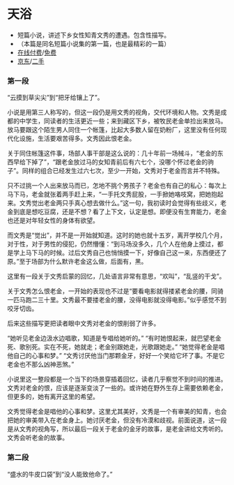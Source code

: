 # 天浴

* 短篇小说，讲述下乡女性知青文秀的遭遇。包含性描写。
* （本篇是同名短篇小说集的第一篇，也是最精彩的一篇）
* [在线付费](http://www.duokan.com/book/1567)/[免费](https://www.99csw.com/book/9260/330264.htm)
* [京东](https://item.jd.com/51591395313.html)/[二手](https://www.duozhuayu.com/search/%E5%A4%A9%E6%B5%B4)

### 第一段
“云摸到草尖尖”到“把牙给镶上了”。

小说是用第三人称写的，但这一段仍是用文秀的视角，交代环境和人物。文秀是成都的中学生，同读者的生活更近一些；来到藏区下乡，被牧民老金单捡出来放马。放马要跟这个陌生男人同住一个帐篷，比起大多数人留在奶粉厂，这里没有任何现代化设施，生活要艰苦得多。文秀因此恨老金。

关于同住帐篷这件事，场部人事干部是这么说的：几十年前一场械斗，“老金的东西早给下掉了”，“跟老金放过马的女知青前后有六七个，没哪个怀过老金的驹子”。同样的组合已经发生过六七次，至少一开始，文秀对于老金而言并不特殊。

只不过挑一个人出来放马而已，怎地不挑个男孩子？老金也有自己的私心：每次上马下马，老金就张着两手赶上来，“一手托文秀屁股，一手掀她咯吱窝，把她抱起来。文秀觉出老金两只手真心想去做什么。”这一句，我初读时会觉得有些歧义，老金到底是想吃豆腐，还是不想？看了上下文，认定是想。即便没有生育能力，老金也还是对年轻女性的身体有欲望。

而文秀是“觉出”，并不是一开始就知道。这时的她也就十五岁，离开学校几个月，对于性，对于男性的侵犯，仍然懵懂：“到马场没多久，几个人在他身上摸过，都是学上马下马的时候。过后文秀自己也悄悄摸一下，好像自己这一来，东西便还了原。”至于场部为什么默许老金这么做，后面有，黑。

这里有一段关于文秀启蒙的回忆，几处语言非常有意思，“欢叫”，“乱竖的干戈”。

关于文秀怎么恨老金，一开始的表现也不过是“要看电影就得搂紧老金的腰，同骑一匹马跑二三十里。文秀最不要搂老金的腰，没得电影就没得电影。”似乎感觉不到咬牙切齿。

后来这些描写更把读者眼中文秀对老金的恨削弱了许多。

“她听见老金边汲水边唱歌，知道是专唱给她听的。”
“有时她恨起来，就巴望老金死、歌别死。实在不死，她就走；老金别跟她走，光歌跟她走。”
“她觉得老金是唱他自己的心事和梦。”
“文秀讨厌他当门那颗金牙，好好一个笑给它坏了事。不是它老金也不那么凶神恶煞。”

小说里这一整段都是一个当下的场景穿插着回忆，读者几乎察觉不到时间的推进。文秀对老金的恨，应该是逐渐变淡了一些的。或许她在野外生存上需要依赖老金，但更多的，她有离开这里的希望。

文秀觉得老金是唱他的心事和梦。这里尤其美好，文秀是一个有审美的知青，也会把她的审美带入在老金身上。她讨厌老金，但没有冷漠和歧视。前面说道，这一段是从文秀的视角写，所以最后一段关于老金的金牙的故事，是老金讲给文秀听的。文秀会听老金的故事。


### 第二段

“盛水的牛皮口袋”到“没人能致他命了。”

